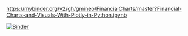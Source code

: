 https://mybinder.org/v2/gh/gmineo/FinancialCharts/master?Financial-Charts-and-Visuals-With-Plotly-in-Python.ipynb

[![Binder](https://mybinder.org/badge_logo.svg)](https://mybinder.org/v2/gh/binder-examples/demo-julia/master?filepath=demo.ipynb)

